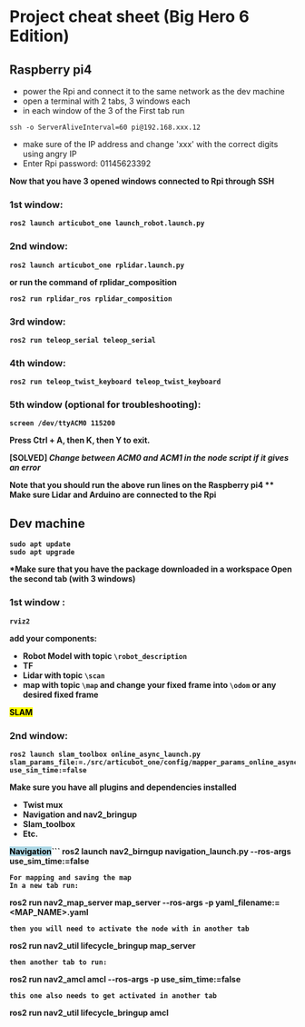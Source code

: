 # Project cheat sheet (Big Hero 6 Edition)

## Raspberry pi4
* power the Rpi and connect it to the same network as the dev machine
* open a terminal with 2 tabs, 3 windows each
* in each window of the 3 of the First tab run 
```
ssh -o ServerAliveInterval=60 pi@192.168.xxx.12
```
* make sure of the IP address and change 'xxx' with the correct digits using angry IP
* Enter Rpi password: 01145623392

<b> Now that you have 3 opened windows connected to Rpi through SSH <b>

### 1st window: 
```
ros2 launch articubot_one launch_robot.launch.py
```
### 2nd window:
```
ros2 launch articubot_one rplidar.launch.py
```
or run the command of rplidar_composition
```
ros2 run rplidar_ros rplidar_composition
```
### 3rd window: 
```
ros2 run teleop_serial teleop_serial
```  
### 4th window:
```
ros2 run teleop_twist_keyboard teleop_twist_keyboard
```
### 5th window (optional for troubleshooting):
```
screen /dev/ttyACM0 115200
```
Press Ctrl + A, then K, then Y to exit.

[SOLVED]  *Change between ACM0 and ACM1 in the node script if it gives an error*

<b> Note that you should run the above run lines on the Raspberry pi4 <b>
** Make sure Lidar and Arduino are connected to the Rpi


## Dev machine
``` 
sudo apt update
sudo apt upgrade
```
*Make sure that you have the package downloaded in a workspace
Open the second tab (with 3 windows)

### 1st window :
```
rviz2
```
add your components:
* Robot Model with topic `\robot_description`
* TF
* Lidar with topic `\scan`
* map with topic `\map`
and change your fixed frame into `\odom` or any desired fixed frame

<mark>SLAM</mark>
### 2nd window: 
```
ros2 launch slam_toolbox online_async_launch.py slam_params_file:=./src/articubot_one/config/mapper_params_online_async.yaml use_sim_time:=false
```
Make sure you have all plugins and dependencies installed
* Twist mux
* Navigation and nav2_bringup
* Slam_toolbox
* Etc.

<mark style="background-color: lightblue">Navigation</mark>```
ros2 launch nav2_birngup navigation_launch.py --ros-args use_sim_time:=false
```
For mapping and saving the map
In a new tab run:
```
ros2 run nav2_map_server map_server --ros-args -p yaml_filename:=<MAP_NAME>.yaml
```
then you will need to activate the node with in another tab
```
ros2 run nav2_util lifecycle_bringup map_server
```
then another tab to run:
```
ros2 run nav2_amcl amcl --ros-args -p use_sim_time:=false
```
this one also needs to get activated in another tab
```
ros2 run nav2_util lifecycle_bringup amcl
```
